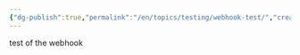 ```yaml
---
{"dg-publish":true,"permalink":"/en/topics/testing/webhook-test/","created":"2024-10-13T15:13:44.000-04:00","updated":"2024-10-27T15:57:03.000-04:00"}
---
```


test of the webhook 